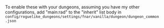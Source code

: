 To enable these with your dungeons, assuming you have my other configurations, add "main:rad" to the "inherit" list body in `config/roguelike_dungeons/settings/fnar/vanilla/dungeon/dungeon_common.json`  